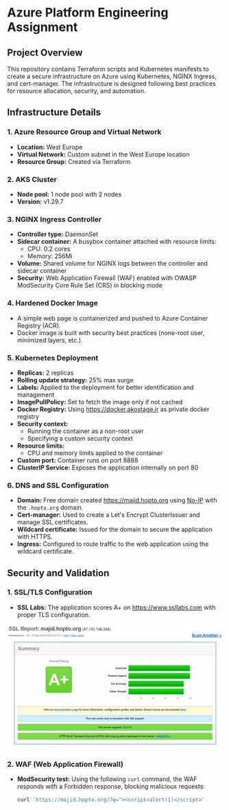 # Azure Platform Engineering Assignment



## Project Overview
This repository contains Terraform scripts and Kubernetes manifests to create a secure infrastructure on Azure using Kubernetes, NGINX Ingress, and cert-manager. The infrastructure is designed following best practices for resource allocation, security, and automation.

## Infrastructure Details

### 1. Azure Resource Group and Virtual Network
- **Location:** West Europe
- **Virtual Network:** Custom subnet in the West Europe location
- **Resource Group:** Created via Terraform

### 2. AKS Cluster
- **Node pool:** 1 node pool with 2 nodes
- **Version:** v1.29.7

### 3. NGINX Ingress Controller
- **Controller type:** DaemonSet
- **Sidecar container:** A busybox container attached with resource limits:
  - CPU: 0.2 cores
  - Memory: 256Mi
- **Volume:** Shared volume for NGINX logs between the controller and sidecar container
- **Security:** Web Application Firewall (WAF) enabled with OWASP ModSecurity Core Rule Set (CRS) in blocking mode

### 4. Hardened Docker Image
- A simple web page is containerized and pushed to Azure Container Registry (ACR).
- Docker image is built with security best practices (none-root user, minimized layers, etc.).

### 5. Kubernetes Deployment
- **Replicas:** 2 replicas
- **Rolling update strategy:** 25% max surge
- **Labels:** Applied to the deployment for better identification and management
- **ImagePullPolicy:** Set to fetch the image only if not cached
- **Docker Registry:** Using https://docker.akostage.ir as private docker registry
- **Security context:**
  - Running the container as a non-root user
  - Specifying a custom security context
- **Resource limits:**
  - CPU and memory limits applied to the container
- **Custom port:** Container runs on port 8888
- **ClusterIP Service:** Exposes the application internally on port 80

### 6. DNS and SSL Configuration
- **Domain:** Free domain created https://majid.hopto.org using [No-IP](https://www.no-ip.com/) with the `.hopto.org` domain. 
- **Cert-manager:** Used to create a Let's Encrypt ClusterIssuer and manage SSL certificates.
- **Wildcard certificate:** Issued for the domain to secure the application with HTTPS.
- **Ingress:** Configured to route traffic to the web application using the wildcard certificate.

## Security and Validation

### 1. SSL/TLS Configuration
- **SSL Labs:** The application scores A+ on https://www.ssllabs.com with proper TLS configuration.

![Alt text](ssllab-report.png)
### 2. WAF (Web Application Firewall)
- **ModSecurity test:**
  Using the following `curl` command, the WAF responds with a Forbidden response, blocking malicious requests:
  ```bash
  curl 'https://majid.hopto.org/?q="><script>alert(1)</script>'